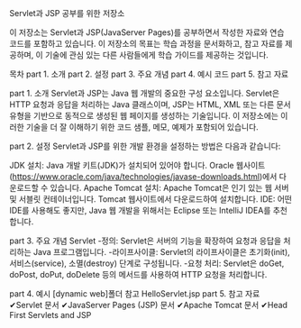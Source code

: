 Servlet과 JSP 공부를 위한 저장소

이 저장소는 Servlet과 JSP(JavaServer Pages)를 공부하면서 작성한 자료와 연습 코드를 포함하고 있습니다. 이 저장소의 목표는 학습 과정을 문서화하고, 참고 자료를 제공하며, 이 기술에 관심 있는 다른 사람들에게 학습 가이드를 제공하는 것입니다.

목차
part 1. 소개
part 2. 설정
part 3. 주요 개념
part 4. 예시 코드
part 5. 참고 자료

part 1. 소개
Servlet과 JSP는 Java 웹 개발의 중요한 구성 요소입니다. Servlet은 HTTP 요청과 응답을 처리하는 Java 클래스이며, JSP는 HTML, XML 또는 다른 문서 유형을 기반으로 동적으로 생성된 웹 페이지를 생성하는 기술입니다. 이 저장소에는 이러한 기술을 더 잘 이해하기 위한 코드 샘플, 메모, 예제가 포함되어 있습니다.

part 2. 설정
Servlet과 JSP를 위한 개발 환경을 설정하는 방법은 다음과 같습니다:

JDK 설치: Java 개발 키트(JDK)가 설치되어 있어야 합니다. Oracle 웹사이트(https://www.oracle.com/java/technologies/javase-downloads.html)에서 다운로드할 수 있습니다.
Apache Tomcat 설치: Apache Tomcat은 인기 있는 웹 서버 및 서블릿 컨테이너입니다. Tomcat 웹사이트에서 다운로드하여 설치합니다.
IDE: 어떤 IDE를 사용해도 좋지만, Java 웹 개발을 위해서는 Eclipse 또는 IntelliJ IDEA를 추천합니다.

part 3. 주요 개념
Servlet
-정의: Servlet은 서버의 기능을 확장하여 요청과 응답을 처리하는 Java 프로그램입니다.
-라이프사이클: Servlet의 라이프사이클은 초기화(init), 서비스(service), 소멸(destroy) 단계로 구성됩니다.
-요청 처리: Servlet은 doGet, doPost, doPut, doDelete 등의 메서드를 사용하여 HTTP 요청을 처리합니다.

part 4. 예시 [dynamic web]폴더 참고 HelloServlet.jsp
part 5. 참고 자료
✔Servlet 문서 
✔JavaServer Pages (JSP) 문서
✔Apache Tomcat 문서
✔Head First Servlets and JSP
